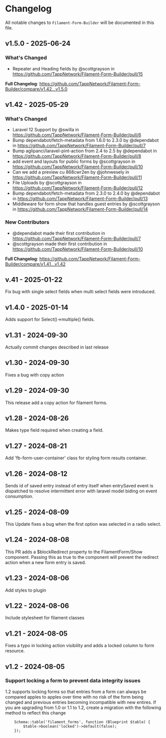# Changelog

All notable changes to `Filament-Form-Builder` will be documented in this file.

## v1.5.0 - 2025-06-24

### What's Changed

* Repeater and Heading fields by @scottgrayson in https://github.com/TappNetwork/Filament-Form-Builder/pull/15

**Full Changelog**: https://github.com/TappNetwork/Filament-Form-Builder/compare/v1.42...v1.5.0

## v1.42 - 2025-05-29

### What's Changed

* Laravel 12 Support by @swilla in https://github.com/TappNetwork/Filament-Form-Builder/pull/6
* Bump dependabot/fetch-metadata from 1.6.0 to 2.3.0 by @dependabot in https://github.com/TappNetwork/Filament-Form-Builder/pull/7
* Bump aglipanci/laravel-pint-action from 2.4 to 2.5 by @dependabot in https://github.com/TappNetwork/Filament-Form-Builder/pull/8
* add event and layouts for public forms by @scottgrayson in https://github.com/TappNetwork/Filament-Form-Builder/pull/10
* Can we add a preview cu 868cwr2en by @johnwesely in https://github.com/TappNetwork/Filament-Form-Builder/pull/11
* File Uploads by @scottgrayson in https://github.com/TappNetwork/Filament-Form-Builder/pull/12
* Bump dependabot/fetch-metadata from 2.3.0 to 2.4.0 by @dependabot in https://github.com/TappNetwork/Filament-Form-Builder/pull/13
* Middleware for form show that handles guest entries by @scottgrayson in https://github.com/TappNetwork/Filament-Form-Builder/pull/14

### New Contributors

* @dependabot made their first contribution in https://github.com/TappNetwork/Filament-Form-Builder/pull/7
* @scottgrayson made their first contribution in https://github.com/TappNetwork/Filament-Form-Builder/pull/10

**Full Changelog**: https://github.com/TappNetwork/Filament-Form-Builder/compare/v1.41...v1.42

## v.41 - 2025-01-22

Fix bug with single select fields when multi select fields were introduced.

## v1.4.0 - 2025-01-14

Adds support for Select()->multiple() fields.

## v1.31 - 2024-09-30

Actually commit changes described in last release

## v1.30 - 2024-09-30

Fixes a bug with copy action

## v1.29 - 2024-09-30

This release add a copy action for filament forms.

## v1.28 - 2024-08-26

Makes type field required when creating a field.

## v1.27 - 2024-08-21

Add 'fb-form-user-container' class for styling form results container.

## v1.26 - 2024-08-12

Sends id of saved entry instead of entry itself when entrySaved event is dispatched to resolve intermittent error with laravel model biding on event consumption.

## v1.25 - 2024-08-09

This Update fixes a bug when the first option was selected in a radio select.

## v1.24 - 2024-08-08

This PR adds a $blockRedirect property to the FilamentForm/Show component. Passing this as true to the component will prevent the redirect action when a new form entry is saved.

## v1.23 - 2024-08-06

Add styles to plugin

## v1.22 - 2024-08-06

Include stylesheet for filament classes

## v1.21 - 2024-08-05

Fixes a typo in locking action visibility and adds a locked column to form resource.

## v1.2 - 2024-08-05

### Support locking a form to prevent data integrity issues

1.2 supports locking forms so that entries from a form can always be compared apples to apples over time with no risk of the form being changed and previous entries becoming incompatible with new entires. If you are upgrading from 1.0 or 1.1 to 1.2, create a migration with the following method to reflect this change

```
    Schema::table('filament_forms', function (Blueprint $table) {
        $table->boolean('locked')->default(false);
    });
















```